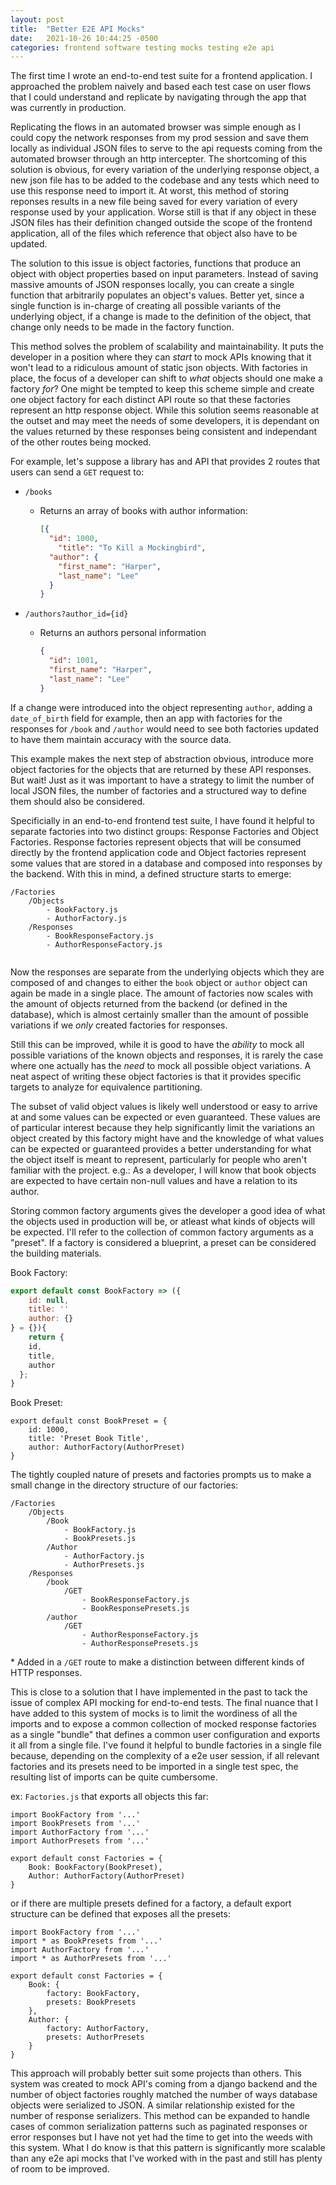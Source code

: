 ```yaml
---
layout: post
title:  "Better E2E API Mocks"
date:   2021-10-26 10:44:25 -0500
categories: frontend software testing mocks testing e2e api
---
```


The first time I wrote an end-to-end test suite for a frontend application. I approached the problem naively and based each test case on user flows that I could understand and replicate by navigating through the app that was currently in production.

Replicating the flows in an automated browser was simple enough as I could copy the network responses from my prod session and save them locally as individual JSON files to serve to the api requests coming from the automated browser through an http intercepter. The shortcoming of this solution is obvious, for every variation of the underlying response object, a new json file has to be added to the codebase and any tests which need to use this response need to import it. At worst, this method of storing reponses results in a new file being saved for every variation of every response used by your application. Worse still is that if any object in these JSON files has their definition changed outside the scope of the frontend application, all of the files which reference that object also have to be updated.

The solution to this issue is object factories, functions that produce an object with object properties based on input parameters. Instead of saving massive amounts of JSON responses locally, you can create a single function that arbitrarily populates an object's values. Better yet, since a single function is in-charge of creating all possible variants of the underlying object, if a change is made to the definition of the object, that change only needs to be made in the factory function.

This method solves the problem of scalability and maintainability. It puts the developer in a position where they can *start* to mock APIs knowing that it won't lead to a ridiculous amount of static json objects. With factories in place, the focus of a developer can shift to *what* objects should one make a factory *for*? One might be tempted to keep this scheme simple and create one object factory for each distinct API route so that these factories represent an http response object. While this solution seems reasonable at the outset and may meet the needs of some developers, it is dependant on the values returned by these responses being consistent and independant of the other routes being mocked.

For example, let's suppose a library has and API that provides 2 routes that users can send a `GET` request to:

* `/books`

  * Returns an array of books with author information:

    ```json
    [{
      "id": 1000,
    	"title": "To Kill a Mockingbird",
      "author": {
        "first_name": "Harper",
        "last_name": "Lee"
      }
    }
    ```

* `/authors?author_id={id}`

  * Returns an authors personal information

    ```json
    {
      "id": 1001,
      "first_name": "Harper",
      "last_name": "Lee"
    }
    ```

If a change were introduced into the object representing `author`, adding a `date_of_birth` field for example, then an app with factories for the responses for `/book` and `/author` would need to see both factories updated to have them maintain accuracy with the source data.

This example makes the next step of abstraction obvious, introduce more object factories for the objects that are returned by these API responses. But wait! Just as it was important to have a strategy to limit the number of local JSON files, the number of factories and a structured way to define them should also be considered.

Specificially in an end-to-end frontend test suite, I have found it helpful to separate factories into two distinct groups: Response Factories and Object Factories. Response factories represent objects that will be consumed directly by the frontend application code and Object factories represent some values that are stored in a database and composed into responses by the backend. With this in mind, a defined structure starts to emerge:

```
/Factories
	/Objects
		- BookFactory.js
		- AuthorFactory.js
	/Responses
		- BookResponseFactory.js
		- AuthorResponseFactory.js
			
```

Now the responses are separate from the underlying objects which they are composed of and changes to either the `book` object or `author` object can again be made in a single place. The amount of factories now scales with the amount of objects returned from the backend (or defined in the database), which is almost certainly smaller than the amount of possible variations if we *only* created factories for responses.

Still this can be improved, while it is good to have the *ability* to mock all possible variations of the known objects and responses, it is rarely the case where one actually has the *need* to mock all possible object variations. A neat aspect of writing these object factories is that it provides specific targets to analyze for equivalence partitioning.

The subset of valid object values is likely well understood or easy to arrive at and some values can be expected or even guaranteed. These values are of particular interest because they help significantly limit the variations an object created by this factory might have and the knowledge of what values can be expected or guaranteed provides a better understanding for what the object itself is meant to represent, particularly for people who aren't familiar with the project. e.g.: As a developer, I will know that book objects are expected to have certain non-null values and have a relation to its author.

Storing common factory arguments gives the developer a good idea of what the objects used in production will be, or atleast what kinds of objects will be expected. I'll refer to the collection of common factory arguments as a "preset". If a factory is considered a blueprint, a preset can be considered the building materials.

Book Factory:

```javascript
export default const BookFactory => ({
	id: null,
	title: ''
	author: {}
} = {}){
	return {
    id,
    title,
    author
  };
}
```

Book Preset:

```
export default const BookPreset = {
	id: 1000,
	title: 'Preset Book Title',
	author: AuthorFactory(AuthorPreset)
}
```

The tightly coupled nature of presets and factories prompts us to make a small change in the directory structure of our factories:

```
/Factories
	/Objects
		/Book
			- BookFactory.js
			- BookPresets.js
		/Author
			- AuthorFactory.js
			- AuthorPresets.js
	/Responses
		/book
			/GET
				- BookResponseFactory.js
				- BookResponsePresets.js
		/author
			/GET
				- AuthorResponseFactory.js
				- AuthorResponsePresets.js
```

\* Added in a `/GET` route to make a distinction between different kinds of HTTP responses.

This is close to a solution that I have implemented in the past to tack the issue of complex API mocking for end-to-end tests. The final nuance that I have added to this system of mocks is to limit the wordiness of all the imports and to expose a common collection of mocked response factories as a single "bundle" that defines a common user configuration and exports it all from a single file. I've found it helpful to bundle factories in a single file because, depending on the complexity of a e2e user session, if all relevant factories and its presets need to be imported in a single test spec, the resulting list of imports can be quite cumbersome.

ex: `Factories.js` that exports all objects this far:

```
import BookFactory from '...'
import BookPresets from '...'
import AuthorFactory from '...'
import AuthorPresets from '...'

export default const Factories = {
	Book: BookFactory(BookPreset),
	Author: AuthorFactory(AuthorPreset)
}
```

or if there are multiple presets defined for a factory, a default export structure can be defined that exposes all the presets:

```
import BookFactory from '...'
import * as BookPresets from '...'
import AuthorFactory from '...'
import * as AuthorPresets from '...'

export default const Factories = {
	Book: {
		factory: BookFactory,
		presets: BookPresets
	},
	Author: {
		factory: AuthorFactory,
		presets: AuthorPresets
	}
}
```

This approach will probably better suit some projects than others. This system was created to mock API's coming from a django backend and the number of object factories roughly matched the number of ways database objects were serialized to JSON. A similar relationship existed for the number of response serializers. This method can be expanded to handle cases of common serialization patterns such as paginated responses or error responses but I have not yet had the time to get into the weeds with this system. What I do know is that this pattern is significantly more scalable than any e2e api mocks that I've worked with in the past and still has plenty of room to be improved.